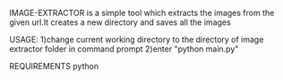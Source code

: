 IMAGE-EXTRACTOR is a simple tool which extracts the images from the given url.It creates a new directory and saves all the images

USAGE:
1)change current working directory to the directory of image extractor folder in command prompt
2)enter "python main.py"

REQUIREMENTS
python 
